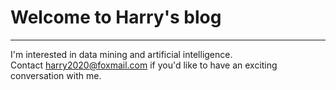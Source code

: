 # Welcome to Harry's blog
---
I'm interested in data mining and artificial intelligence.   
Contact <harry2020@foxmail.com> if you'd like to have an exciting conversation with me.
